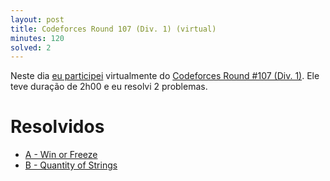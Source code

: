 ```yaml
---
layout: post
title: Codeforces Round 107 (Div. 1) (virtual)
minutes: 120
solved: 2
---
```


Neste dia [eu participei](http://codeforces.com/contest/150/standings/participant/8145451#p8145451) virtualmente do [Codeforces Round #107 (Div. 1)](http://codeforces.com/contest/150). Ele teve duração de 2h00 e eu resolvi 2 problemas.

# Resolvidos
- [A - Win or Freeze](http://codeforces.com/contest/150/problem/A)
- [B - Quantity of Strings](http://codeforces.com/contest/150/problem/B)
